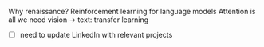 Why renaissance?
Reinforcement learning for language models
Attention is all we need vision → text: transfer learning









- [ ] need to update LinkedIn with relevant projects 